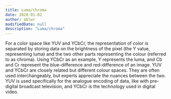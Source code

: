 ```yaml
---
title: Luma/chroma
date: 2020-01-02
author: ablwr
modifiedDate: null
description: "Luma/chroma"
---
```


For a color space like YUV and YCbCr, the representation of color is separated by storing data on
the brightness of the pixel (the Y value, representing luma) and the two other parts representing the
colour (referred to as chroma). Using YCbCr as an example, Y represents the luma, and Cb and Cr
represent the blue-difference and red-difference of an image.
YUV and YCbCr are closely related but different colour spaces. They are often used interchangeably,
but experts appreciate the nuances between the two. YUV is used specifically for the analogue
encoding of data, like with pre-digital broadcast television, and YCbCr is the technology used in
digital video.